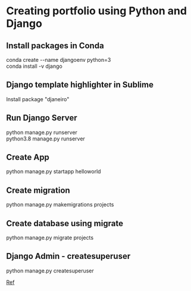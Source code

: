 # Creating portfolio using Python and Django

## Install packages in Conda
conda create --name djangoenv python=3  
conda install -v django

## Django template highlighter in Sublime
Install package "djaneiro"

## Run Django Server
python manage.py runserver  
python3.8 manage.py runserver

## Create App
python manage.py startapp helloworld

## Create migration
python manage.py makemigrations projects

## Create database using migrate
python manage.py migrate projects

## Django Admin - createsuperuser
python manage.py createsuperuser

[Ref](https://realpython.com/get-started-with-django-1/)
